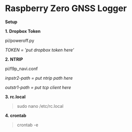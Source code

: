 # Raspberry Zero GNSS Logger

**Setup**

**1. Dropbox Token**

pi/poweroff.py

*TOKEN = 'put dropbox token here'*

**2. NTRIP**

pi/f9p_navi.conf

*inpstr2-path = put ntrip path here*

*outstr1-path = put tcp client here*

**3. rc.local**

>sudo nano /etc/rc.local

**4. crontab**

>crontab -e